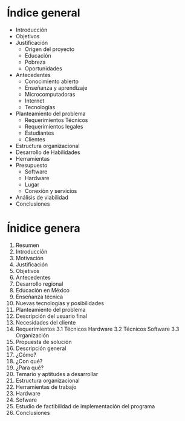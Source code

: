 # Índice general

* Introducción
* Objetivos
* Justificación
  * Origen del proyecto
  * Educación
  * Pobreza
  * Oportunidades
* Antecedentes
  * Conocimiento abierto
  * Enseñanza y aprendizaje
  * Microcomputadoras
  * Internet
  * Tecnologías
* Planteamiento del problema
  * Requerimientos Técnicos
  * Requerimientos legales
  * Estudiantes
  * Clientes
* Estructura organizacional
* Desarrollo de Habilidades
* Herramientas
* Presupuesto
  * Software
  * Hardware
  * Lugar
  * Conexión y servicios
* Análisis de viabilidad
* Conclusiones


   
      
       
# Ínidice genera

1. Resumen
2. Introducción
  1. Motivación
  2. Justificación
  5. Objetivos
3. Antecedentes
  1. Desarrollo regional
  2. Educación en México
  3. Enseñanza técnica
  4. Nuevas tecnologías y posibilidades
3. Planteamiento del problema
  1. Descripción del usuario final
  2. Necesidades del cliente
  3. Requerimientos
    3.1 Técnicos Hardware
    3.2 Técnicos Software
    3.3 Organización
4. Propuesta de solución
  1. Descripción general
  2. ¿Cómo?
  3. ¿Con qué?
  4. ¿Para qué?
5. Temario y aptitudes a desarrollar
6. Estructura organizacional
7. Herramientas de trabajo
  1. Hardware
  2. Sofware
8. Estudio de factibilidad de implementación del programa
9. Conclusiones





